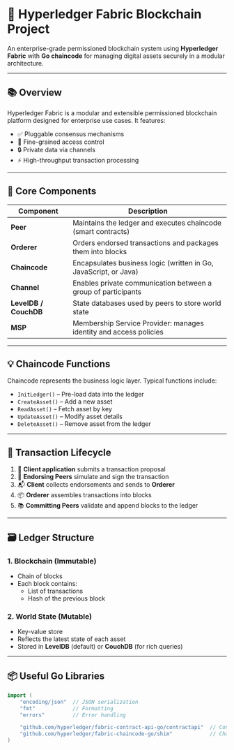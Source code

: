 # 🔗 Hyperledger Fabric Blockchain Project

An enterprise-grade permissioned blockchain system using **Hyperledger Fabric** with **Go chaincode** for managing digital assets securely in a modular architecture.

---

## 📚 Overview

Hyperledger Fabric is a modular and extensible permissioned blockchain platform designed for enterprise use cases. It features:

- ✅ Pluggable consensus mechanisms  
- 🔐 Fine-grained access control  
- 🔒 Private data via channels  
- ⚡ High-throughput transaction processing  

---

## 🧩 Core Components

| Component     | Description                                                                 |
|---------------|-----------------------------------------------------------------------------|
| **Peer**      | Maintains the ledger and executes chaincode (smart contracts)              |
| **Orderer**   | Orders endorsed transactions and packages them into blocks                  |
| **Chaincode** | Encapsulates business logic (written in Go, JavaScript, or Java)            |
| **Channel**   | Enables private communication between a group of participants               |
| **LevelDB / CouchDB** | State databases used by peers to store world state                |
| **MSP**       | Membership Service Provider: manages identity and access policies           |

---

## 💡 Chaincode Functions

Chaincode represents the business logic layer. Typical functions include:

- `InitLedger()` – Pre-load data into the ledger  
- `CreateAsset()` – Add a new asset  
- `ReadAsset()` – Fetch asset by key  
- `UpdateAsset()` – Modify asset details  
- `DeleteAsset()` – Remove asset from the ledger  

---

## 🔄 Transaction Lifecycle

1. 🧾 **Client application** submits a transaction proposal  
2. 🧪 **Endorsing Peers** simulate and sign the transaction  
3. 📬 **Client** collects endorsements and sends to **Orderer**  
4. 📦 **Orderer** assembles transactions into blocks  
5. 📚 **Committing Peers** validate and append blocks to the ledger  

---

## 🗃 Ledger Structure

### 1. Blockchain (Immutable)

- Chain of blocks  
- Each block contains:
  - List of transactions  
  - Hash of the previous block  

### 2. World State (Mutable)

- Key-value store  
- Reflects the latest state of each asset  
- Stored in **LevelDB** (default) or **CouchDB** (for rich queries)  

---

## 📦 Useful Go Libraries

```go
import (
    "encoding/json"  // JSON serialization
    "fmt"            // Formatting
    "errors"         // Error handling

    "github.com/hyperledger/fabric-contract-api-go/contractapi"  // Contract API
    "github.com/hyperledger/fabric-chaincode-go/shim"            // Chaincode shim interface
)

